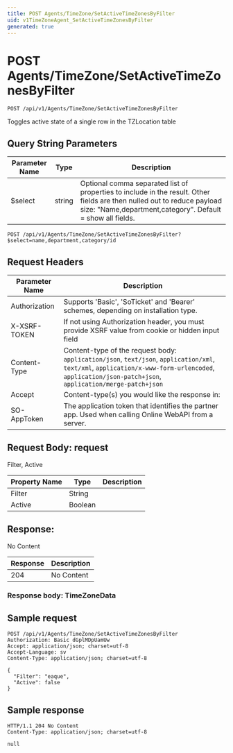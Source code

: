 ```yaml
---
title: POST Agents/TimeZone/SetActiveTimeZonesByFilter
uid: v1TimeZoneAgent_SetActiveTimeZonesByFilter
generated: true
---
```


# POST Agents/TimeZone/SetActiveTimeZonesByFilter

```http
POST /api/v1/Agents/TimeZone/SetActiveTimeZonesByFilter
```

Toggles active state of a single row in the TZLocation table







## Query String Parameters

| Parameter Name | Type |  Description |
|----------------|------|--------------|
| $select | string |  Optional comma separated list of properties to include in the result. Other fields are then nulled out to reduce payload size: "Name,department,category". Default = show all fields. |

```http
POST /api/v1/Agents/TimeZone/SetActiveTimeZonesByFilter?$select=name,department,category/id
```


## Request Headers

| Parameter Name | Description |
|----------------|-------------|
| Authorization  | Supports 'Basic', 'SoTicket' and 'Bearer' schemes, depending on installation type. |
| X-XSRF-TOKEN   | If not using Authorization header, you must provide XSRF value from cookie or hidden input field |
| Content-Type | Content-type of the request body: `application/json`, `text/json`, `application/xml`, `text/xml`, `application/x-www-form-urlencoded`, `application/json-patch+json`, `application/merge-patch+json` |
| Accept         | Content-type(s) you would like the response in:  |
| SO-AppToken | The application token that identifies the partner app. Used when calling Online WebAPI from a server. |

## Request Body: request 

Filter, Active 

| Property Name | Type |  Description |
|----------------|------|--------------|
| Filter | String |  |
| Active | Boolean |  |

## Response:

No Content

| Response | Description |
|----------------|-------------|
| 204 | No Content |

### Response body: TimeZoneData


## Sample request

```http!
POST /api/v1/Agents/TimeZone/SetActiveTimeZonesByFilter
Authorization: Basic dGplMDpUamUw
Accept: application/json; charset=utf-8
Accept-Language: sv
Content-Type: application/json; charset=utf-8

{
  "Filter": "eaque",
  "Active": false
}
```

## Sample response

```http_
HTTP/1.1 204 No Content
Content-Type: application/json; charset=utf-8

null
```